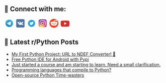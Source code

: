 ## 🔎 Connect with me:
[<img src="https://github.com/bullbesh/bullbesh/blob/main/images/Telegram.png" width="32" height="32" />](https://t.me/bullbesh)
[<img src="https://github.com/bullbesh/bullbesh/blob/main/images/VK.png" width="32" height="32" />](https://vk.com/bullbesh)
[<img src="https://github.com/bullbesh/bullbesh/blob/main/images/Twitter.png" width="32" height="32" />](https://twitter.com/bullbesh1)
[<img src="https://github.com/bullbesh/bullbesh/blob/main/images/Instagram.png" width="32" height="32" />](https://www.instagram.com/bullbesh)
[<img src="https://github.com/bullbesh/bullbesh/blob/main/images/Reddit.png" width="32" height="32" />](https://www.reddit.com/user/bullbesh)
[<img src="https://github.com/bullbesh/bullbesh/blob/main/images/YouTube.png" width="32" height="32" />](https://www.youtube.com/channel/UCtfjRs6uzgq5mfm8S06WTcg)

## 📕 Latest r/Python Posts
<!-- BLOG-POST-LIST:START -->
- [My First Python Project: URL to NDEF Converter! 🎉](https://www.reddit.com/r/Python/comments/1hcjdg9/my_first_python_project_url_to_ndef_converter/)
- [Free Python IDE for Android with Pypi](https://www.reddit.com/r/Python/comments/1hcj48d/free_python_ide_for_android_with_pypi/)
- [Just started a course and am starting to learn. Need a small clarification.](https://www.reddit.com/r/Python/comments/1hcj3d3/just_started_a_course_and_am_starting_to_learn/)
- [Programming languages that compile to Python?](https://www.reddit.com/r/Python/comments/1hchwjd/programming_languages_that_compile_to_python/)
- [Open-source Python Time-wasters](https://www.reddit.com/r/Python/comments/1hcgtrz/opensource_python_timewasters/)
<!-- BLOG-POST-LIST:END -->

